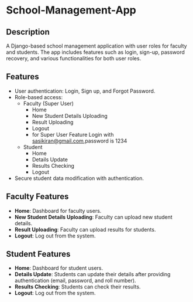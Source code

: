 # School-Management-App
## Description
A Django-based school management application with user roles for faculty and students. The app includes features such as login, sign-up, password recovery, and various functionalities for both user roles.
## Features
- User authentication: Login, Sign up, and Forgot Password.
- Role-based access:
  - Faculty (Super User)
    - Home
    - New Student Details Uploading
    - Result Uploading
    - Logout
    - for Super User Feature Login with sasikiran@gmail.com,password is 1234
  - Student
    - Home
    - Details Update
    - Results Checking
    - Logout
- Secure student data modification with authentication.
## Faculty Features
- **Home**: Dashboard for faculty users.
- **New Student Details Uploading**: Faculty can upload new student details.
- **Result Uploading**: Faculty can upload results for students.
- **Logout**: Log out from the system.

## Student Features
- **Home**: Dashboard for student users.
- **Details Update**: Students can update their details after providing authentication (email, password, and roll number).
- **Results Checking**: Students can check their results.
- **Logout**: Log out from the system.

